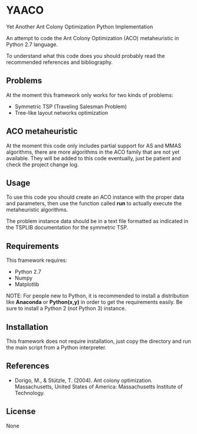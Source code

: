 # YAACO
Yet Another Ant Colony Optimization Python Implementation

An attempt to code the Ant Colony Optimization (ACO) metaheuristic in
Python 2.7 language.

To understand what this code does you should probably read the recommended
references and bibliography.

## Problems

At the moment this framework only works for two kinds of problems:
* Symmetric TSP (Traveling Salesman Problem)
* Tree-like layout networks optimization

## ACO metaheuristic

At the moment this code only includes partial support for AS and MMAS
algorithms, there are more algorithms in the ACO family that are not yet
available. They will be added to this code eventually, just be patient and
check the project change log.

## Usage

To use this code you should create an ACO instance with the proper data and
parameters, then use the function called **run** to actually execute the
metaheuristic algorithms.

The problem instance data should be in a text file formatted as indicated in
the TSPLIB documentation for the symmetric TSP.

## Requirements

This framework requires:
* Python 2.7
* Numpy
* Matplotlib

NOTE: For people new to Python, it is recommended to install a distribution
like **Anaconda** or **Python(x,y)** in order to get the requirements easily.
Be sure to install a Python 2 (not Python 3) instance.

## Installation

This framework does not require installation, just copy the directory and run
the main script from a Python interpreter.

## References

*  Dorigo, M., & Stützle, T. (2004). Ant colony optimization. Massachusetts,
  United States of America: Massachusetts Institute of Technology.

## License

None
